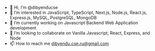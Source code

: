 - 👋 Hi, I’m @dibyenducse
- 👀 I’m interested in JavaScript, TypeScript, Next.js, Node.js, React.js, Express.js, MySQL, PostgreSQL, MongoDB
- 🌱 I’m currently working on Javascript Backend Web Application development
- 💞️ I’m looking to collaborate on Vanilla Javascript, React, Express, and Node
- 📫 How to reach me dibyendu.cse.ru@gmail.com

<!---
dibyenducse/dibyenducse is a ✨ special ✨ repository because its `README.md` (this file) appears on your GitHub profile.
You can click the Preview link to take a look at your changes.
--->
